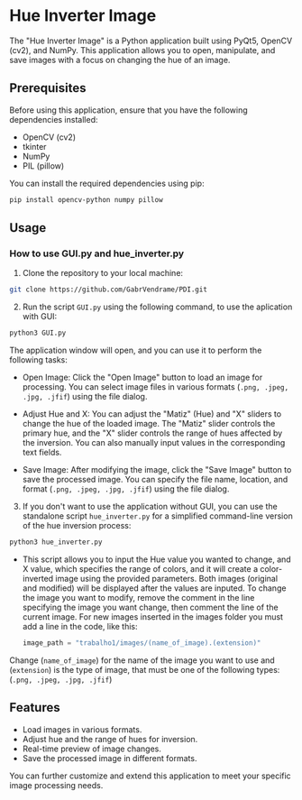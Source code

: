 # Hue Inverter Image

The "Hue Inverter Image" is a Python application built using PyQt5, OpenCV (cv2), and NumPy. This application allows you to open, manipulate, and save images with a focus on changing the hue of an image.

## Prerequisites

Before using this application, ensure that you have the following dependencies installed:

- OpenCV (cv2)
- tkinter
- NumPy
- PIL (pillow)

You can install the required dependencies using pip:

  ```bash
  pip install opencv-python numpy pillow
  ```

## Usage

### How to use GUI.py and hue_inverter.py

1. Clone the repository to your local machine:

  ```bash
  git clone https://github.com/GabrVendrame/PDI.git
  ```

2. Run the script `GUI.py` using the following command, to use the aplication with GUI:

  ```bash
  python3 GUI.py
  ```

The application window will open, and you can use it to perform the following tasks:

- Open Image: Click the "Open Image" button to load an image for processing. You can select image files in various formats (`.png, .jpeg, .jpg, .jfif`) using the file dialog.

- Adjust Hue and X: You can adjust the "Matiz" (Hue) and "X" sliders to change the hue of the loaded image. The "Matiz" slider controls the primary hue, and the "X" slider controls the range of hues affected by the inversion. You can also manually input values in the corresponding text fields.

- Save Image: After modifying the image, click the "Save Image" button to save the processed image. You can specify the file name, location, and format (`.png, .jpeg, .jpg, .jfif`) using the file dialog.

3. If you don't want to use the application without GUI, you can use the standalone script `hue_inverter.py` for a simplified command-line version of the hue inversion process:

  ```bash
  python3 hue_inverter.py
  ```

- This script allows you to input the Hue value you wanted to change, and X value, which specifies the range of colors, and it will create a color-inverted image using the provided parameters. Both images (original and modified) will be displayed after the values are inputed.
To change the image you want to modify, remove the comment in the line specifying the image you want change, then comment the line of the current image. For new images inserted in the images folder you must add a line in the code, like this:

  ```python
  image_path = "trabalho1/images/(name_of_image).(extension)"
  ```

Change (`name_of_image`) for the name of the image you want to use and (`extension`) is the type of image, that must be one of the following types: (`.png, .jpeg, .jpg, .jfif`)

<!-- ### How to use plot_hue.ipynb -->

## Features

- Load images in various formats.
- Adjust hue and the range of hues for inversion.
- Real-time preview of image changes.
- Save the processed image in different formats.

You can further customize and extend this application to meet your specific image processing needs.